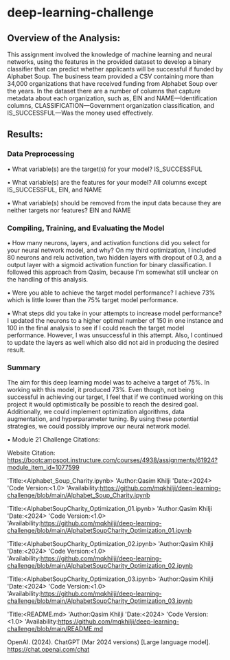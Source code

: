 # deep-learning-challenge

## Overview of the Analysis:

This assignment involved the knowledge of machine learning and neural networks, using the features in the provided dataset to develop a binary classifier that can predict whether applicants will be successful if funded by Alphabet Soup. The business team provided a CSV containing more than 34,000 organizations that have received funding from Alphabet Soup over the years. In the dataset there are a number of columns that capture metadata about each organization, such as, EIN and NAME—Identification columns, CLASSIFICATION—Government organization classification, and IS_SUCCESSFUL—Was the money used effectively.

## Results:

### Data Preprocessing
•	What variable(s) are the target(s) for your model? IS_SUCCESSFUL

•	What variable(s) are the features for your model? All columns except IS_SUCCESSFUL, EIN, and NAME

•	What variable(s) should be removed from the input data because they are neither targets nor features? EIN and NAME

### Compiling, Training, and Evaluating the Model
•	How many neurons, layers, and activation functions did you select for your neural network model, and why? On my third optimization, I included 80 neurons and relu activation, two hidden layers with dropout of 0.3, and a output layer with a sigmoid activation function for binary classification. I followed this approach from Qasim, because I'm somewhat still unclear on the handling of this analysis.

•	Were you able to achieve the target model performance? I achieve 73% which is little lower than the 75% target model performance.

•	What steps did you take in your attempts to increase model performance? I updated the neurons to a higher optimal number of 150 in one instance and 100 in the final analysis to see if I could reach the target model performance. However, I was unsuccessful in this attempt. Also, I continued to update the layers as well which also did not aid in producing the desired result.

### Summary
The aim for this deep learning model was to acheive a target of 75%. In working with this model, it produced 73%. Even though, not being successful in achieving our target, I feel that if we continued working on this project it would optimistically be possible to reach the desired goal. Additionally, we could implement optimization algorithms, data augmentation, and hyperparameter tuning. By using these potential strategies, we could possibly improve our neural network model.

• Module 21 Challenge Citations:

Website Citation: https://bootcampspot.instructure.com/courses/4938/assignments/61924?module_item_id=1077599

'Title:<Alphabet_Soup_Charity.ipynb> 'Author:Qasim Khilji 'Date:<2024> 'Code Version:<1.0> 'Availability:https://github.com/mqkhilji/deep-learning-challenge/blob/main/Alphabet_Soup_Charity.ipynb

'Title:<AlphabetSoupCharity_Optimization_01.ipynb> 'Author:Qasim Khilji 'Date:<2024> 'Code Version:<1.0> 'Availability:https://github.com/mqkhilji/deep-learning-challenge/blob/main/AlphabetSoupCharity_Optimization_01.ipynb

'Title:<AlphabetSoupCharity_Optimization_02.ipynb> 'Author:Qasim Khilji 'Date:<2024> 'Code Version:<1.0> 'Availability:https://github.com/mqkhilji/deep-learning-challenge/blob/main/AlphabetSoupCharity_Optimization_02.ipynb

'Title:<AlphabetSoupCharity_Optimization_03.ipynb> 'Author:Qasim Khilji 'Date:<2024> 'Code Version:<1.0> 'Availability:https://github.com/mqkhilji/deep-learning-challenge/blob/main/AlphabetSoupCharity_Optimization_03.ipynb

'Title:<README.md> 'Author:Qasim Khilji 'Date:<2024> 'Code Version:<1.0> 'Availability:https://github.com/mqkhilji/deep-learning-challenge/blob/main/README.md

OpenAI. (2024). ChatGPT (Mar 2024 versions) [Large language model]. https://chat.openai.com/chat


